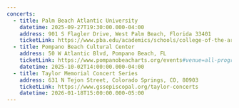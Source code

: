 ```yaml
---
concerts:
  - title: Palm Beach Atlantic University
    datetime: 2025-09-27T19:30:00.000-04:00
    address: 901 S Flagler Drive, West Palm Beach, Florida 33401
    ticketLink: https://www.pba.edu/academics/schools/college-of-the-arts/performing-arts/music/hispanic-heritage/
  - title: Pompano Beach Cultural Center
    address: 50 W Atlantic Blvd, Pompano Beach, FL
    ticketLink: https://www.pompanobeacharts.org/events#venue=all-programs&category=performance
    datetime: 2025-10-02T14:00:00.000-04:00
  - title: Taylor Memorial Concert Series
    address: 631 N Tejon Street, Colorado Springs, CO, 80903
    ticketLink: https://www.gssepiscopal.org/taylor-concerts
    datetime: 2026-01-18T15:00:00.000-05:00
---
```

